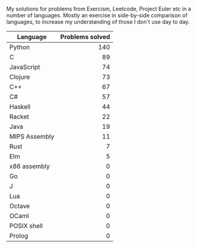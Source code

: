 
My solutions for problems from Exercism, Leetcode, Project Euler etc in a
number of languages. Mostly an exercise in side-by-side comparison of languages,
to increase my understanding of those I don't use day to day.

| Language | Problems solved |
| --- | --: |
| Python | 140 |
| C | 89 |
| JavaScript | 74 |
| Clojure | 73 |
| C++ | 67 |
| C# | 57 |
| Haskell | 44 |
| Racket | 22 |
| Java | 19 |
| MIPS Assembly | 11 |
| Rust | 7 |
| Elm | 5 |
| x86 assembly | 0 |
| Go | 0 |
| J | 0 |
| Lua | 0 |
| Octave | 0 |
| OCaml | 0 |
| POSIX shell | 0 |
| Prolog | 0 |

